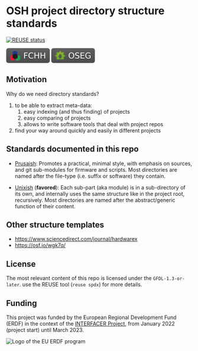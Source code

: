 <!--
SPDX-FileCopyrightText: 2022 J.C. Mariscal <jc0x0b@gmail.com>
SPDX-FileCopyrightText: 2022-2023 Robin Vobruba <hoijui.quaero@gmail.com>
SPDX-License-Identifier: CC0-1.0
-->

# OSH project directory structure standards

[![REUSE status](
    https://api.reuse.software/badge/gitlab.fabcity.hamburg/software/template-osh-repo-structure-minimal)](
    https://api.reuse.software/info/gitlab.fabcity.hamburg/software/template-osh-repo-structure-minimal)

[![In cooperation with FabCity Hamburg](
    https://raw.githubusercontent.com/osegermany/tiny-files/master/res/media/img/badge-fchh.svg)](
    https://fabcity.hamburg)
[![In cooperation with Open Source Ecology Germany](
    https://raw.githubusercontent.com/osegermany/tiny-files/master/res/media/img/badge-oseg.svg)](
    https://opensourceecology.de)

## Motivation

Why do we need directory standards?

1. to be able to extract meta-data:
    1. easy indexing (and thus finding) of projects
    2. easy comparing of projects
    3. allows to write software tools that deal with project repos
2. find your way around quickly and easily in different projects

## Standards documented in this repo

- [Prusaish](mod/prusaish/README.md):
  Promotes a practical, minimal style,
  with emphasis on sources,
  and git sub-modules for firmware and scripts.
  Most directories are named after the file-type
  (i.e. suffix or software) they contain.

- [Unixish](mod/unixish/README.md) (**favored**):
  Each sub-part (aka module) is in a sub-directory of its own,
  and internally uses the same structure like in the project root,
  recursively.
  Most directories are named after the abstract/generic function
  of their content.

## Other structure templates

- <https://www.sciencedirect.com/journal/hardwarex>
- <https://osf.io/wgk7q/>

## License

The most relevant content of this repo
is licensed under the `GFDL-1.3-or-later`.
use the REUSE tool (`reuse spdx`) for more details.

## Funding

This project was funded by the European Regional Development Fund (ERDF)
in the context of the [INTERFACER Project](https://www.interfacerproject.eu/),
from January 2022 (project start)
until March 2023.

![Logo of the EU ERDF program](
    https://cloud.fabcity.hamburg/s/TopenKEHkWJ8j5P/download/logo-eu-erdf.png)
